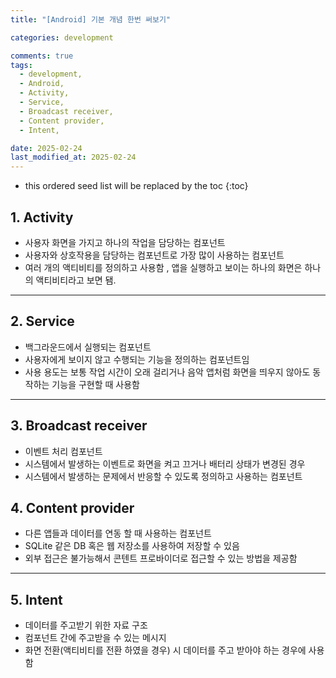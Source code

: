 ```yaml
---
title: "[Android] 기본 개념 한번 써보기"

categories: development

comments: true
tags:
  - development,
  - Android,
  - Activity,
  - Service,
  - Broadcast receiver,
  - Content provider,
  - Intent,

date: 2025-02-24
last_modified_at: 2025-02-24
---
```


<!-- prettier-ignore -->
* this ordered seed list will be replaced by the toc 
{:toc}

## 1. Activity

- 사용자 화면을 가지고 하나의 작업을 담당하는 컴포넌트
- 사용자와 상호작용을 담당하는 컴포넌트로 가장 많이 사용하는 컴포넌트
- 여러 개의 액티비티를 정의하고 사용함 , 앱을 실행하고 보이는 하나의 화면은 하나의 액티비티라고 보면 됌.

---

## 2. Service

- 백그라운드에서 실행되는 컴포넌트
- 사용자에게 보이지 않고 수행되는 기능을 정의하는 컴포넌트임
- 사용 용도는 보통 작업 시간이 오래 걸리거나 음악 앱처럼 화면을 띄우지 않아도 동작하는 기능을 구현할 때 사용함

---

## 3. Broadcast receiver

- 이벤트 처리 컴포넌트
- 시스템에서 발생하는 이벤트로 화면을 켜고 끄거나 배터리 상태가 변경된 경우
- 시스템에서 발생하는 문제에서 반응할 수 있도록 정의하고 사용하는 컴포넌트

## 4. Content provider

- 다른 앱들과 데이터를 연동 할 때 사용하는 컴포넌트
- SQLite 같은 DB 혹은 웹 저장소를 사용하여 저장할 수 있음
- 외부 접근은 불가능해서 콘텐트 프로바이더로 접근할 수 있는 방법을 제공함

---

## 5. Intent

- 데이터를 주고받기 위한 자료 구조
- 컴포넌트 간에 주고받을 수 있는 메시지
- 화면 전환(액티비티를 전환 하였을 경우) 시 데이터를 주고 받아야 하는 경우에 사용함
